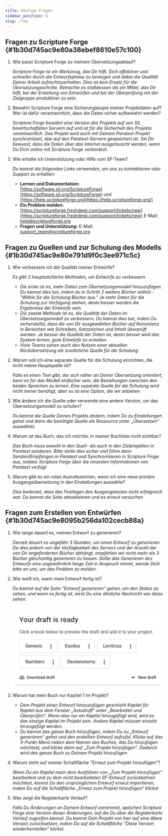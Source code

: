 ```yaml
---
title: Häufige Fragen
sidebar_position: 6
slug: /faq
---
```


## Fragen zu Scripture Forge {#1b30d745ac9e80a38ebef8610e57c100}

1. Wie passt Scripture Forge zu meinem Übersetzungsablauf?

    _Scripture Forge ist ein Werkzeug, das Dir hilft, Dich effektiver und schneller durch die Entwurfsphase zu bewegen und dabei die Qualität Deiner Arbeit aufrechtzuerhalten. Dies ist kein Ersatz für die Übersetzungsschritte. Betrachte es stattdessen als ein Mittel, das Dir hilft, bei der Erstellung von Entwürfen und bei der Überprüfung mit der Zielgruppe produktiver zu sein._

2. Bewahrt Scripture Forge eine Sicherungskopie meiner Projektdaten auf? Wer ist dafür verantwortlich, dass die Daten sicher aufbewahrt werden?

    _Scripture Forge bewahrt eine Version des Projekts auf von SIL bewirtschafteten Servern auf und ist für die Sicherheit des Projekts verantwortlich. Das Projekt wird auch mit Deinem Paratext-Projekt synchronisiert, das auf den Paratext-Servern gespeichert ist. Sei Dir bewusst, dass die Daten über das Internet ausgetauscht werden, wenn Du Dich online mit Scripture Forge verbindest._

3. Wie erhalte ich Unterstützung oder Hilfe vom SF-Team?

    _Du kannst die folgenden Links verwenden, um uns zu kontaktieren oder Support zu erhalten:_

    - **Lernen und Dokumentation:** [https://software.sil.org/ScriptureForge](https://software.sil.org/ScriptureForge) und [https://help.scriptureforge.org](https://help.scriptureforge.org/)
    - **Ein Problem melden:** [https://scriptureforge.freshdesk.com/support/tickets/new](https://scriptureforge.freshdesk.com/support/tickets/new) E-Mail: help@scriptureforge.org
    - **Fragen und Unterstützung:** E-Mail: support_team@scriptureforge.org

## Fragen zu Quellen und zur Schulung des Modells {#1b30d745ac9e80e791d9f0c3ee971c5c}

1. Wie verbessere ich die Qualität meiner Entwürfe?

    _Es gibt 2 hauptsächliche Methoden, um Entwürfe zu verbessern._

    - _Die erste ist es, mehr Daten zum Übersetzungsmodell hinzuzufügen. Du kannst dies tun, indem du in Schritt 2 weitere Bücher wählst - "Wähle für die Schulung Bücher aus." Je mehr Daten für die Schulung zur Verfügung stehen, desto besser werden die Ergebnisse der Entwürfe sein._
    - _Die zweite Methode ist es, die Qualität der Daten im Übersetzungsmodell zu verbessern. Du kannst dies tun, indem Du sicherstellst, dass die von Dir ausgewählten Bücher auf Konsistenz in Bereichen wie Schreiben, Satzzeichen und Inhalt überprüft werden. Je besser die Qualität der Daten ist, desto besser wird das System lernen, gute Entwürfe zu erstellen._
    - _Viele Teams sehen auch den Nutzen einer aktuellen Rückübersetzung als zusätzliche Quelle für die Schulung_

2. Warum soll ich eine separate Quelle für die Schulung einrichten, die nicht meine Hauptquelle ist?

    _Falls es einen Text gibt, der sich näher an Deiner Übersetzung orientiert, kann es für das Modell einfacher sein, die Beziehungen zwischen den beiden Sprachen zu lernen. Eine separate Quelle für die Schulung wird nicht immer benötigt, aber es ist eine Option, die wir anbieten_

3. Wie ändere ich die Quelle oder verwende eine andere Version, um das Übersetzungsmodell zu schulen?

    _Du kannst die Quelle Deines Projekts ändern, indem Du zu Einstellungen gehst und dann die benötigte Quelle als Ressource unter „Übersetzen“ auswählst._

4. Warum ist das Buch, das ich möchte, in meiner Buchliste nicht sichtbar?

    _Das Buch muss sowohl in den Quell- als auch in den Zielprojekten in Paratext existieren. Bitte stelle dies sicher und führe dann Senden/Empfangen in Paratext und Synchronisieren in Scripture Froge aus, sodass Scripture Forge über die neuesten Informationen von Paratext verfügt_

5. Warum gibt es ein rotes Ausrufezeichen, wenn ich eine neue primäre Ausgangsübersetzung in den Einstellungen auswähle?

    _Dies bedeutet, dass das Festlegen des Ausgangstextes nicht erfolgreich war. Du kannst die Seite aktualisieren und es erneut versuchen_

## Fragen zum Erstellen von Entwürfen {#1b30d745ac9e8095b256da102cecb88a}

1. Wie lange dauert es, meinen Entwurf zu generieren?

    _Derzeit dauert es ungefähr 3 Stunden, um einen Entwurf zu generieren. Da dies jedoch von der Verfügbarkeit des Servers und der Anzahl der von Dir angeforderten Bücher abhängt, empfehlen wir nicht mehr als 3 Bücher gleichzeitig generieren zu lassen. Sollte das Generieren des Entwurfs eine ungewöhnlich lange Zeit in Anspruch nimmt, wende Dich bitte an uns, um das Problem zu melden._

2. Wie weiß ich, wann mein Entwurf fertig ist?

    _Du kannst auf die Seite "Entwurf generieren" gehen, um den Status zu sehen, und wenn es fertig ist, wirst Du eine ähnliche Nachricht wie diese sehen:_

    ![](./267304602.png)

3. Warum hat mein Buch nur Kapitel 1 im Projekt?
    - _Dem Projekt einen Entwurf hinzuzufügen geschieht Kapitel für Kapitel aus dem Fenster „Autodraft“ unter „Bearbeiten und Überprüfen“. Wenn also nur ein Kapitel hinzugefügt wird, wird es das einzige Kapitel im Projekt sein. Andere Kapitel müssen einzeln hinzugefügt werden._
    - _Du kannst das ganze Buch hinzufügen, indem Du zu „Entwurf generieren“ gehst und den erstellten Entwurf aufrufst. Klicke auf das 3-Punkt-Menü neben dem Namen des Buches, das Du hinzufügen möchtest, und klicke dann auf „Zum Projekt hinzufügen“. Dadurch wird das ganze Buch zu Deinem Projekt hinzufügen_

4. Warum steht auf meiner Schaltfläche "Erneut zum Projekt hinzufügen"?

    _Wenn Du ein Kapitel nach dem Ausführen von „Zum Projekt hinzufügen“ bearbeitest und zu dem nicht bearbeiteten SF-Entwurf zurückkehren möchtest, kannst Du den ursprünglichen Entwurf erneut importieren, indem Du auf die Schaltfläche „Erneut zum Projekt hinzufügen“ klickst_

5. Was zeigt die Registerkarte Verlauf?

    _Falls Du Änderungen an Deinem Entwurf vornimmst, speichert Scripture Forge eine Version dieser Änderungen, auf die Du über die Registerkarte Verlauf zugreifen kannst. Du kannst Dein Projekt von hier auf eine ältere Version zurücksetzen, indem Du auf die Schaltfläche "Diese Version wiederherstellen" klickst._

